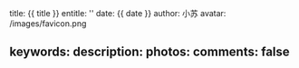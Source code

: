title: {{ title }}
entitle: ''
date: {{ date }}
author: 小苏
avatar: /images/favicon.png
<!-- authorLink: https://www.???.com
authorAbout: https://about.???.com
authorDesc: 在写bug的康庄大道上一骑绝尘 -->
keywords: 
description: 
photos: 
comments: false
---
